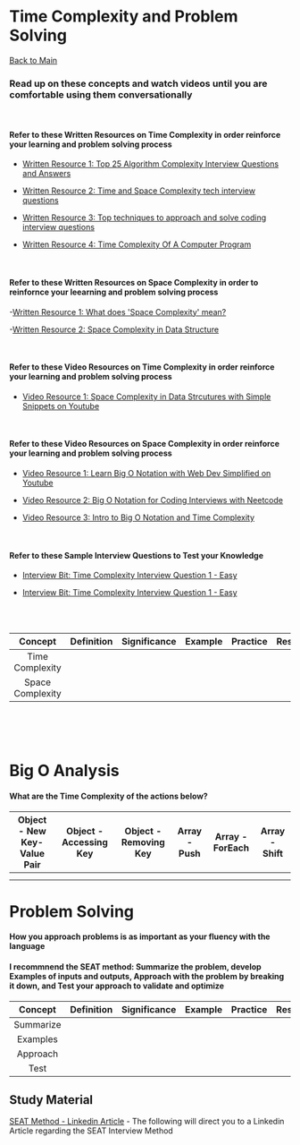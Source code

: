 # Time Complexity and Problem Solving

[Back to Main](../README.md)

### Read up on these concepts and watch videos until you are comfortable using them conversationally

<br> 

#### Refer to these Written Resources on Time Complexity in order reinforce your learning and problem solving process

- [Written Resource 1: Top 25 Algorithm Complexity Interview Questions and Answers](https://interviewprep.org/algorithm-complexity-interview-questions/)

- [Written Resource 2: Time and Space Complexity tech interview questions](https://r-fraktas.medium.com/time-and-space-complexity-tech-interview-questions-3cee8ba14)

- [Written Resource 3: Top techniques to approach and solve coding interview questions](https://www.techinterviewhandbook.org/coding-interview-techniques/)

- [Written Resource 4: Time Complexity Of A Computer Program](https://www.interviewbit.com/courses/programming/time-complexity/)

<br>

#### Refer to these Written Resources on Space Complexity in order to reinfornce your leearning and problem solving process

-[Written Resource 1: What does 'Space Complexity' mean?](https://www.geeksforgeeks.org/g-fact-86/)

-[Written Resource 2: Space Complexity in Data Structure](https://www.scaler.com/topics/data-structures/space-complexity-in-data-structure/)

<br>

#### Refer to these Video Resources on Time Complexity in order reinforce your learning and problem solving process

- [Video Resource 1: Space Complexity in Data Strcutures with Simple Snippets on Youtube](https://www.youtube.com/watch?v=itn09C2ZB9Y)

<br>

#### Refer to these Video Resources on Space Complexity in order reinforce your learning and problem solving process

- [Video Resource 1: Learn Big O Notation with Web Dev Simplified on Youtube](https://www.youtube.com/watch?v=itn09C2ZB9Y)

- [Video Resource 2: Big O Notation for Coding Interviews with Neetcode](https://www.youtube.com/watch?v=BgLTDT03QtU)

- [Video Resource 3: Intro to Big O Notation and Time Complexity](https://www.youtube.com/watch?v=D6xkbGLQesk)

<br> 

#### Refer to these Sample Interview Questions to Test your Knowledge

- [Interview Bit: Time Complexity Interview Question 1 - Easy](https://www.interviewbit.com/problems/loopcmpl/)

- [Interview Bit: Time Complexity Interview Question 1 - Easy](https://www.interviewbit.com/problems/reccmpl1/)


<br>
<br>


| Concept | Definition | Significance | Example | Practice | Resources |
| :-------: | ------- | ------- | ------- | ------- | ------- |
|   Time Complexity      |         |         |         |         |         |
|   Space Complexity      |         |         |         |         |         |

<br> 
<br>

<br>

# Big O Analysis

#### What are the Time Complexity of the actions below?

| Object - New Key-Value Pair | Object - Accessing Key | Object - Removing Key | Array - Push | Array - ForEach | Array - Shift |
| ------- | ------- | ------- | ------- | ------- | ------- |
|         |         |         |         |         |         |
|         |         |         |         |         |         |



# Problem Solving
#### How you approach problems is as important as your fluency with the language

#### I recommnend the SEAT method: Summarize the problem, develop Examples of inputs and outputs, Approach with the problem by breaking it down, and Test your approach to validate and optimize

| Concept | Definition | Significance | Example | Practice | Resources |
| :-------: | ------- | ------- | ------- | ------- | ------- |
| Summarize      |         |         |         |         |         |
|  Examples      |         |         |         |         |         |
|    Approach    |         |         |         |         |         |
|     Test    |         |         |         |         |         |


## Study Material 

[SEAT Method - Linkedin Article](https://www.linkedin.com/pulse/use-seat-structure-your-next-interview-i-bet-you-crack-p-k#:~:text=SEAT%20is%20an%20acronym%20that,and%20how%20you%20handled%20them.) - The following will direct you to a Linkedin Article regarding the SEAT Interview Method 
